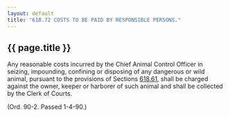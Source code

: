 ```yaml
---
layout: default 
title: "618.72 COSTS TO BE PAID BY RESPONSIBLE PERSONS."
---
```


{{ page.title }}
----------------

Any reasonable costs incurred by the Chief Animal Control Officer in
seizing, impounding, confining or disposing of any dangerous or wild
animal, pursuant to the provisions of Sections [618.61](2cc602a9.html),
shall be charged against the owner, keeper or harborer of such animal
and shall be collected by the Clerk of Courts.

(Ord. 90-2. Passed 1-4-90.)
